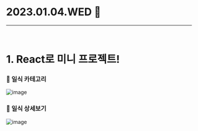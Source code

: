 # 2023.01.04.WED 📅
----------------
<br> 

# 1. React로 미니 프로젝트!
### 🔔 일식 카테고리
![image](https://user-images.githubusercontent.com/111114507/210553946-988627b0-f437-4ef3-9876-909c66e0d73e.png)
<br>

### 🔔 일식 상세보기
![image](https://user-images.githubusercontent.com/111114507/210554120-e17832a4-7799-473a-ba18-7385778dfdc0.png)